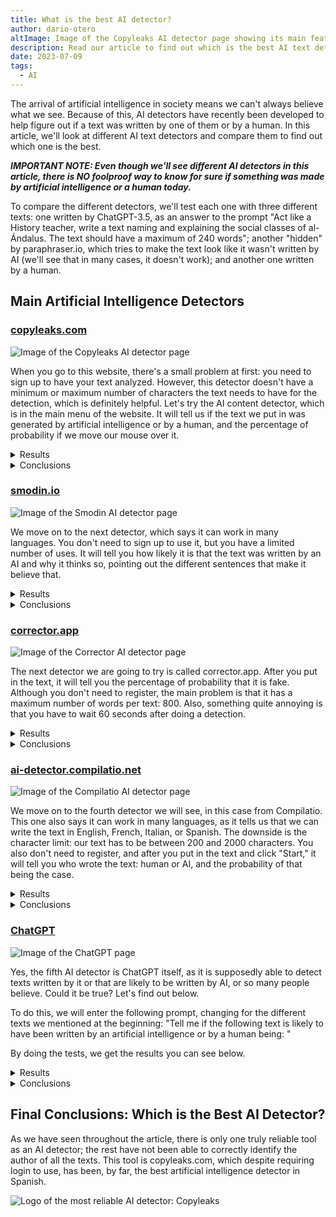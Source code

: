 ```yaml
---
title: What is the best AI detector?
author: dario-otero
altImage: Image of the Copyleaks AI detector page showing its main features.
description: Read our article to find out which is the best AI text detector for written text.
date: 2023-07-09
tags:
  - AI
---
```


The arrival of artificial intelligence in society means we can't always believe what we see. Because of this, AI detectors have recently been developed to help figure out if a text was written by one of them or by a human. In this article, we'll look at different AI text detectors and compare them to find out which one is the best.

***IMPORTANT NOTE: Even though we'll see different AI detectors in this article, there is NO foolproof way to know for sure if something was made by artificial intelligence or a human today.***

To compare the different detectors, we'll test each one with three different texts: one written by ChatGPT-3.5, as an answer to the prompt "Act like a History teacher, write a text naming and explaining the social classes of al-Ándalus. The text should have a maximum of 240 words"; another "hidden" by paraphraser.io, which tries to make the text look like it wasn't written by AI (we'll see that in many cases, it doesn't work); and another one written by a human.

## Main Artificial Intelligence Detectors

### [copyleaks.com](https://copyleaks.com)

![Image of the Copyleaks AI detector page](/images/contenido/cual-es-el-mejor-detector-de-ia/copyleaks.webp)

When you go to this website, there's a small problem at first: you need to sign up to have your text analyzed. However, this detector doesn't have a minimum or maximum number of characters the text needs to have for the detection, which is definitely helpful. Let's try the AI content detector, which is in the main menu of the website. It will tell us if the text we put in was generated by artificial intelligence or by a human, and the percentage of probability if we move our mouse over it.

<details>
  <summary>Results</summary>

  - **Text generated by ChatGPT-3.5:** It is AI content (99.9%) 🟩
  - **Text generated by ChatGPT-3.5 and paraphrased by Paraphraser.io:** It is AI content (99.9%) 🟩
  - **Text written by a human:** It is human text (94.1%) 🟩

</details>

<details>
  <summary>Conclusions</summary>

  It seems this detector is quite reliable, as it correctly identified the author in all three tests we did. It has one main advantage and one main disadvantage: the advantage is that it can detect text of any length; the disadvantage is that you have to log in.

</details>

### [smodin.io](https://smodin.io/ai-content-detector)
![Image of the Smodin AI detector page](/images/contenido/cual-es-el-mejor-detector-de-ia/smodin.webp)

We move on to the next detector, which says it can work in many languages. You don't need to sign up to use it, but you have a limited number of uses. It will tell you how likely it is that the text was written by an AI and why it thinks so, pointing out the different sentences that make it believe that.

<details>
  <summary>Results</summary>

  - **Text generated by ChatGPT-3.5:** It is possible that the content is human and AI (50.2%) 🟧
  - **Text generated by ChatGPT-3.5 and paraphrased by Paraphraser.io:** It is possible that the content is human and AI (50.2%) 🟧
  - **Text written by a human:** It is likely that the content is written by humans (10.5% AI) 🟩

</details>

<details>
  <summary>Conclusions</summary>

  The detection isn't very good, as it can't reliably tell which texts were generated by AI. If you add to that the pretty simple limit on weekly uses, it's not a very recommended option at all.

</details>

### [corrector.app](https://corrector.app/es/detector-contenido-ia/)
![Image of the Corrector AI detector page](/images/contenido/cual-es-el-mejor-detector-de-ia/corrector.webp)

The next detector we are going to try is called corrector.app. After you put in the text, it will tell you the percentage of probability that it is fake. Although you don't need to register, the main problem is that it has a maximum number of words per text: 800. Also, something quite annoying is that you have to wait 60 seconds after doing a detection.

<details>
  <summary>Results</summary>

  - **Text generated by ChatGPT-3.5:** 0.02% fake, that is, 99.98% human 🟥
  - **Text generated by ChatGPT-3.5 and paraphrased by Paraphraser.io:** 0.02% fake, that is, 99.98% human 🟥
  - **Text written by a human:** 0.02% fake, that is, 99.98% human 🟩

</details>

<details>
  <summary>Conclusions</summary>

  As we have seen, this "AI detector" is not at all reliable, at least in Spanish, even though it says it is ready to detect texts in Spanish, as its title indicates. It gives us the same answer in all three cases: the text, most likely, was written by a human being.

</details>

### [ai-detector.compilatio.net](https://ai-detector.compilatio.net/)
![Image of the Compilatio AI detector page](/images/contenido/cual-es-el-mejor-detector-de-ia/compilatio.webp)

We move on to the fourth detector we will see, in this case from Compilatio. This one also says it can work in many languages, as it tells us that we can write the text in English, French, Italian, or Spanish. The downside is the character limit: our text has to be between 200 and 2000 characters. You also don't need to register, and after you put in the text and click "Start," it will tell you who wrote the text: human or AI, and the probability of that being the case.

<details>
  <summary>Results</summary>

  - **Text generated by ChatGPT-3.5:** AI (99%) 🟩
  - **Text generated by ChatGPT-3.5 and paraphrased by Paraphraser.io:** AI (99%) 🟩
  - **Text written by a human:** AI (98%) 🟥

</details>

<details>
  <summary>Conclusions</summary>

  The results of this detector are, without a doubt, curious, as it is the first detector we have analyzed that categorizes a text written by a human as being written by AI, which makes this detector a completely unreliable tool.

</details>

### [ChatGPT](https://chat.openai.com/)
![Image of the ChatGPT page](/images/contenido/cual-es-el-mejor-detector-de-ia/chatgpt.webp)

Yes, the fifth AI detector is ChatGPT itself, as it is supposedly able to detect texts written by it or that are likely to be written by AI, or so many people believe. Could it be true? Let's find out below.

To do this, we will enter the following prompt, changing <text> for the different texts we mentioned at the beginning: "Tell me if the following text is likely to have been written by an artificial intelligence or by a human being: <text>"

By doing the tests, we get the results you can see below.

<details>
  <summary>Results</summary>![Alt text](image.png)

  - **Text generated by ChatGPT-3.5:** It seems to have been written by a human being 🟥
  - **Text generated by ChatGPT-3.5 and paraphrased by Paraphraser.io:** It seems to have been written by a human being 🟥
  - **Text written by a human:** It seems to have been written by a human being 🟩

</details>

<details>
  <summary>Conclusions</summary>

  I don't know what ChatGPT will say, but it seems we have busted the myth: ChatGPT is not a good AI detector. As shown by the terrible results, we also rule out this tool.

</details>

## Final Conclusions: Which is the Best AI Detector?

As we have seen throughout the article, there is only one truly reliable tool as an AI detector; the rest have not been able to correctly identify the author of all the texts. This tool is copyleaks.com, which despite requiring login to use, has been, by far, the best artificial intelligence detector in Spanish.

![Logo of the most reliable AI detector: Copyleaks](/images/contenido/cual-es-el-mejor-detector-de-ia/logocopyleaks.webp)